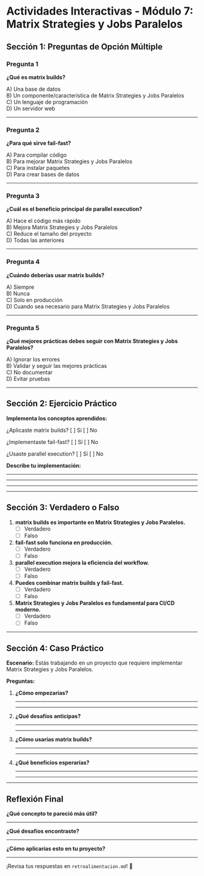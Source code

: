 # Actividades Interactivas - Módulo 7: Matrix Strategies y Jobs Paralelos

## Sección 1: Preguntas de Opción Múltiple

### Pregunta 1
**¿Qué es matrix builds?**

A) Una base de datos  
B) Un componente/característica de Matrix Strategies y Jobs Paralelos  
C) Un lenguaje de programación  
D) Un servidor web

---

### Pregunta 2
**¿Para qué sirve fail-fast?**

A) Para compilar código  
B) Para mejorar Matrix Strategies y Jobs Paralelos  
C) Para instalar paquetes  
D) Para crear bases de datos

---

### Pregunta 3
**¿Cuál es el beneficio principal de parallel execution?**

A) Hace el código más rápido  
B) Mejora Matrix Strategies y Jobs Paralelos  
C) Reduce el tamaño del proyecto  
D) Todas las anteriores

---

### Pregunta 4
**¿Cuándo deberías usar matrix builds?**

A) Siempre  
B) Nunca  
C) Solo en producción  
D) Cuando sea necesario para Matrix Strategies y Jobs Paralelos

---

### Pregunta 5
**¿Qué mejores prácticas debes seguir con Matrix Strategies y Jobs Paralelos?**

A) Ignorar los errores  
B) Validar y seguir las mejores prácticas  
C) No documentar  
D) Evitar pruebas

---

## Sección 2: Ejercicio Práctico

**Implementa los conceptos aprendidos:**

¿Aplicaste matrix builds? [ ] Sí [ ] No

¿Implementaste fail-fast? [ ] Sí [ ] No

¿Usaste parallel execution? [ ] Sí [ ] No

**Describe tu implementación:**
_______________________________________________
_______________________________________________
_______________________________________________

---

## Sección 3: Verdadero o Falso

1. **matrix builds es importante en Matrix Strategies y Jobs Paralelos.**
   - [ ] Verdadero
   - [ ] Falso

2. **fail-fast solo funciona en producción.**
   - [ ] Verdadero
   - [ ] Falso

3. **parallel execution mejora la eficiencia del workflow.**
   - [ ] Verdadero
   - [ ] Falso

4. **Puedes combinar matrix builds y fail-fast.**
   - [ ] Verdadero
   - [ ] Falso

5. **Matrix Strategies y Jobs Paralelos es fundamental para CI/CD moderno.**
   - [ ] Verdadero
   - [ ] Falso

---

## Sección 4: Caso Práctico

**Escenario:** Estás trabajando en un proyecto que requiere implementar Matrix Strategies y Jobs Paralelos.

**Preguntas:**

1. **¿Cómo empezarías?**
   _______________________________________________
   _______________________________________________

2. **¿Qué desafíos anticipas?**
   _______________________________________________
   _______________________________________________

3. **¿Cómo usarías matrix builds?**
   _______________________________________________
   _______________________________________________

4. **¿Qué beneficios esperarías?**
   _______________________________________________
   _______________________________________________

---

## Reflexión Final

**¿Qué concepto te pareció más útil?**
_______________________________________________

**¿Qué desafíos encontraste?**
_______________________________________________

**¿Cómo aplicarías esto en tu proyecto?**
_______________________________________________

¡Revisa tus respuestas en `retroalimentacion.md`! 🎉

